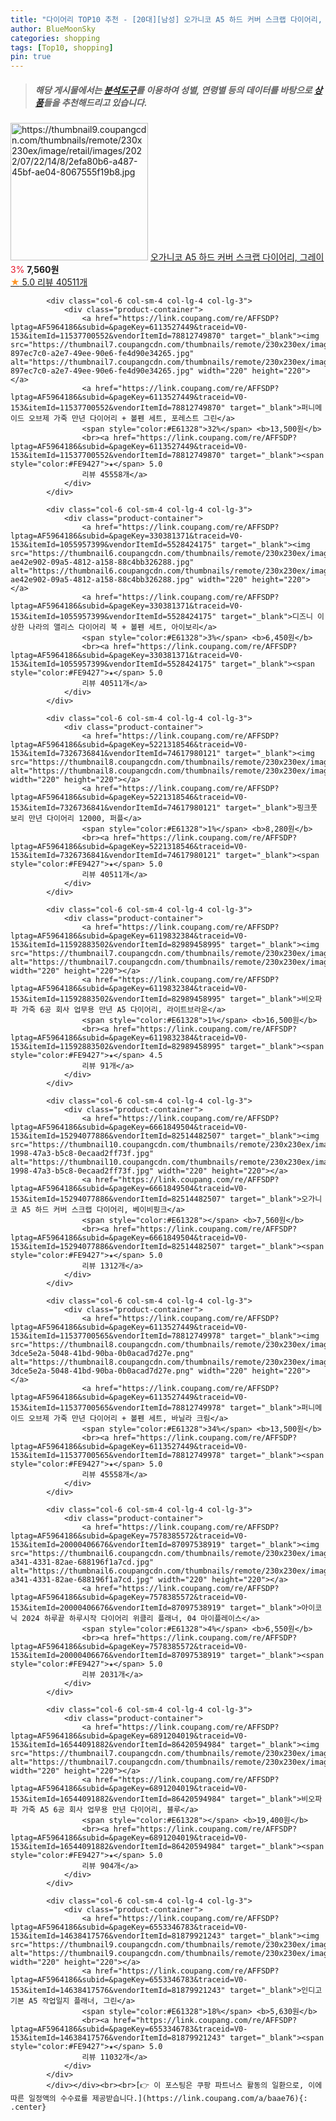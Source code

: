 ```yaml
---
title: "다이어리 TOP10 추천 - [20대][남성] 오가니코 A5 하드 커버 스크랩 다이어리, 그레이"
author: BlueMoonSky
categories: shopping
tags: [Top10, shopping]
pin: true
---
```


> ##### 해당 게시물에서는 [**분석도구**](https://itemscout.io/)를 이용하여 **성별**, **연령별** 등의 데이터를 바탕으로 [**상품**](https://link.coupang.com/a/baae76)들을 추천해드리고 있습니다.
<div class="container"><div class="row">
            <div class="col-6 col-sm-4 col-lg-4 col-lg-3">
                <div class="product-container">
                    <a href="https://link.coupang.com/re/AFFSDP?lptag=AF5964186&subid=&pageKey=6661849504&traceid=V0-153&itemId=15294077880&vendorItemId=82514482468" target="_blank"><img src="https://thumbnail9.coupangcdn.com/thumbnails/remote/230x230ex/image/retail/images/2022/07/22/14/8/2efa80b6-a487-45bf-ae04-8067555f19b8.jpg" alt="https://thumbnail9.coupangcdn.com/thumbnails/remote/230x230ex/image/retail/images/2022/07/22/14/8/2efa80b6-a487-45bf-ae04-8067555f19b8.jpg" width="220" height="220"></a>
                    <a href="https://link.coupang.com/re/AFFSDP?lptag=AF5964186&subid=&pageKey=6661849504&traceid=V0-153&itemId=15294077880&vendorItemId=82514482468" target="_blank">오가니코 A5 하드 커버 스크랩 다이어리, 그레이</a>
                    <span style="color:#E61328">3%</span> <b>7,560원</b>
                    <br><a href="https://link.coupang.com/re/AFFSDP?lptag=AF5964186&subid=&pageKey=6661849504&traceid=V0-153&itemId=15294077880&vendorItemId=82514482468" target="_blank"><span style="color:#FE9427">★</span> 5.0
                    리뷰 40511개</a>
                </div>
            </div>
            
            <div class="col-6 col-sm-4 col-lg-4 col-lg-3">
                <div class="product-container">
                    <a href="https://link.coupang.com/re/AFFSDP?lptag=AF5964186&subid=&pageKey=6113527449&traceid=V0-153&itemId=11537700552&vendorItemId=78812749870" target="_blank"><img src="https://thumbnail7.coupangcdn.com/thumbnails/remote/230x230ex/image/retail/images/2876219746130911-897ec7c0-a2e7-49ee-90e6-fe4d90e34265.jpg" alt="https://thumbnail7.coupangcdn.com/thumbnails/remote/230x230ex/image/retail/images/2876219746130911-897ec7c0-a2e7-49ee-90e6-fe4d90e34265.jpg" width="220" height="220"></a>
                    <a href="https://link.coupang.com/re/AFFSDP?lptag=AF5964186&subid=&pageKey=6113527449&traceid=V0-153&itemId=11537700552&vendorItemId=78812749870" target="_blank">퍼니메이드 오브제 가죽 만년 다이어리 + 볼펜 세트, 포레스트 그린</a>
                    <span style="color:#E61328">32%</span> <b>13,500원</b>
                    <br><a href="https://link.coupang.com/re/AFFSDP?lptag=AF5964186&subid=&pageKey=6113527449&traceid=V0-153&itemId=11537700552&vendorItemId=78812749870" target="_blank"><span style="color:#FE9427">★</span> 5.0
                    리뷰 45558개</a>
                </div>
            </div>
            
            <div class="col-6 col-sm-4 col-lg-4 col-lg-3">
                <div class="product-container">
                    <a href="https://link.coupang.com/re/AFFSDP?lptag=AF5964186&subid=&pageKey=330381371&traceid=V0-153&itemId=1055957399&vendorItemId=5528424175" target="_blank"><img src="https://thumbnail6.coupangcdn.com/thumbnails/remote/230x230ex/image/retail/images/71066037391855-ae42e902-09a5-4812-a158-88c4bb326288.jpg" alt="https://thumbnail6.coupangcdn.com/thumbnails/remote/230x230ex/image/retail/images/71066037391855-ae42e902-09a5-4812-a158-88c4bb326288.jpg" width="220" height="220"></a>
                    <a href="https://link.coupang.com/re/AFFSDP?lptag=AF5964186&subid=&pageKey=330381371&traceid=V0-153&itemId=1055957399&vendorItemId=5528424175" target="_blank">디즈니 이상한 나라의 앨리스 다이어리 북 + 볼펜 세트, 아이보리</a>
                    <span style="color:#E61328">3%</span> <b>6,450원</b>
                    <br><a href="https://link.coupang.com/re/AFFSDP?lptag=AF5964186&subid=&pageKey=330381371&traceid=V0-153&itemId=1055957399&vendorItemId=5528424175" target="_blank"><span style="color:#FE9427">★</span> 5.0
                    리뷰 40511개</a>
                </div>
            </div>
            
            <div class="col-6 col-sm-4 col-lg-4 col-lg-3">
                <div class="product-container">
                    <a href="https://link.coupang.com/re/AFFSDP?lptag=AF5964186&subid=&pageKey=5221318546&traceid=V0-153&itemId=7326736841&vendorItemId=74617980121" target="_blank"><img src="https://thumbnail8.coupangcdn.com/thumbnails/remote/230x230ex/image/rs_quotation_api/flf4avxj/d5a61933cad34d81bb5c866749af6282.jpg" alt="https://thumbnail8.coupangcdn.com/thumbnails/remote/230x230ex/image/rs_quotation_api/flf4avxj/d5a61933cad34d81bb5c866749af6282.jpg" width="220" height="220"></a>
                    <a href="https://link.coupang.com/re/AFFSDP?lptag=AF5964186&subid=&pageKey=5221318546&traceid=V0-153&itemId=7326736841&vendorItemId=74617980121" target="_blank">핑크풋 보리 만년 다이어리 12000, 퍼플</a>
                    <span style="color:#E61328">1%</span> <b>8,280원</b>
                    <br><a href="https://link.coupang.com/re/AFFSDP?lptag=AF5964186&subid=&pageKey=5221318546&traceid=V0-153&itemId=7326736841&vendorItemId=74617980121" target="_blank"><span style="color:#FE9427">★</span> 5.0
                    리뷰 40511개</a>
                </div>
            </div>
            
            <div class="col-6 col-sm-4 col-lg-4 col-lg-3">
                <div class="product-container">
                    <a href="https://link.coupang.com/re/AFFSDP?lptag=AF5964186&subid=&pageKey=6119832384&traceid=V0-153&itemId=11592883502&vendorItemId=82989458995" target="_blank"><img src="https://thumbnail7.coupangcdn.com/thumbnails/remote/230x230ex/image/vendor_inventory/9542/83eff0606f9a93aeb35a200221075763b070a064a1b8ac58ca8c4d0cc646.jpg" alt="https://thumbnail7.coupangcdn.com/thumbnails/remote/230x230ex/image/vendor_inventory/9542/83eff0606f9a93aeb35a200221075763b070a064a1b8ac58ca8c4d0cc646.jpg" width="220" height="220"></a>
                    <a href="https://link.coupang.com/re/AFFSDP?lptag=AF5964186&subid=&pageKey=6119832384&traceid=V0-153&itemId=11592883502&vendorItemId=82989458995" target="_blank">비오파파 가죽 6공 회사 업무용 만년 A5 다이어리, 라이트브라운</a>
                    <span style="color:#E61328">1%</span> <b>16,500원</b>
                    <br><a href="https://link.coupang.com/re/AFFSDP?lptag=AF5964186&subid=&pageKey=6119832384&traceid=V0-153&itemId=11592883502&vendorItemId=82989458995" target="_blank"><span style="color:#FE9427">★</span> 4.5
                    리뷰 91개</a>
                </div>
            </div>
            
            <div class="col-6 col-sm-4 col-lg-4 col-lg-3">
                <div class="product-container">
                    <a href="https://link.coupang.com/re/AFFSDP?lptag=AF5964186&subid=&pageKey=6661849504&traceid=V0-153&itemId=15294077886&vendorItemId=82514482507" target="_blank"><img src="https://thumbnail10.coupangcdn.com/thumbnails/remote/230x230ex/image/retail/images/2022/07/22/14/8/c3109a23-1998-47a3-b5c8-0ecaad2ff73f.jpg" alt="https://thumbnail10.coupangcdn.com/thumbnails/remote/230x230ex/image/retail/images/2022/07/22/14/8/c3109a23-1998-47a3-b5c8-0ecaad2ff73f.jpg" width="220" height="220"></a>
                    <a href="https://link.coupang.com/re/AFFSDP?lptag=AF5964186&subid=&pageKey=6661849504&traceid=V0-153&itemId=15294077886&vendorItemId=82514482507" target="_blank">오가니코 A5 하드 커버 스크랩 다이어리, 베이비핑크</a>
                    <span style="color:#E61328"></span> <b>7,560원</b>
                    <br><a href="https://link.coupang.com/re/AFFSDP?lptag=AF5964186&subid=&pageKey=6661849504&traceid=V0-153&itemId=15294077886&vendorItemId=82514482507" target="_blank"><span style="color:#FE9427">★</span> 5.0
                    리뷰 1312개</a>
                </div>
            </div>
            
            <div class="col-6 col-sm-4 col-lg-4 col-lg-3">
                <div class="product-container">
                    <a href="https://link.coupang.com/re/AFFSDP?lptag=AF5964186&subid=&pageKey=6113527449&traceid=V0-153&itemId=11537700565&vendorItemId=78812749978" target="_blank"><img src="https://thumbnail8.coupangcdn.com/thumbnails/remote/230x230ex/image/retail/images/2896747196612827-3dce5e2a-5048-41bd-90ba-0b0acad7d27e.png" alt="https://thumbnail8.coupangcdn.com/thumbnails/remote/230x230ex/image/retail/images/2896747196612827-3dce5e2a-5048-41bd-90ba-0b0acad7d27e.png" width="220" height="220"></a>
                    <a href="https://link.coupang.com/re/AFFSDP?lptag=AF5964186&subid=&pageKey=6113527449&traceid=V0-153&itemId=11537700565&vendorItemId=78812749978" target="_blank">퍼니메이드 오브제 가죽 만년 다이어리 + 볼펜 세트, 바닐라 크림</a>
                    <span style="color:#E61328">34%</span> <b>13,500원</b>
                    <br><a href="https://link.coupang.com/re/AFFSDP?lptag=AF5964186&subid=&pageKey=6113527449&traceid=V0-153&itemId=11537700565&vendorItemId=78812749978" target="_blank"><span style="color:#FE9427">★</span> 5.0
                    리뷰 45558개</a>
                </div>
            </div>
            
            <div class="col-6 col-sm-4 col-lg-4 col-lg-3">
                <div class="product-container">
                    <a href="https://link.coupang.com/re/AFFSDP?lptag=AF5964186&subid=&pageKey=7578385572&traceid=V0-153&itemId=20000406676&vendorItemId=87097538919" target="_blank"><img src="https://thumbnail6.coupangcdn.com/thumbnails/remote/230x230ex/image/retail/images/2023/09/06/11/6/2a183f01-a341-4331-82ae-688196f1a7cd.jpg" alt="https://thumbnail6.coupangcdn.com/thumbnails/remote/230x230ex/image/retail/images/2023/09/06/11/6/2a183f01-a341-4331-82ae-688196f1a7cd.jpg" width="220" height="220"></a>
                    <a href="https://link.coupang.com/re/AFFSDP?lptag=AF5964186&subid=&pageKey=7578385572&traceid=V0-153&itemId=20000406676&vendorItemId=87097538919" target="_blank">아이코닉 2024 하루끝 하루시작 다이어리 위클리 플래너, 04 마이플레이스</a>
                    <span style="color:#E61328">4%</span> <b>6,550원</b>
                    <br><a href="https://link.coupang.com/re/AFFSDP?lptag=AF5964186&subid=&pageKey=7578385572&traceid=V0-153&itemId=20000406676&vendorItemId=87097538919" target="_blank"><span style="color:#FE9427">★</span> 5.0
                    리뷰 2031개</a>
                </div>
            </div>
            
            <div class="col-6 col-sm-4 col-lg-4 col-lg-3">
                <div class="product-container">
                    <a href="https://link.coupang.com/re/AFFSDP?lptag=AF5964186&subid=&pageKey=6891204019&traceid=V0-153&itemId=16544091882&vendorItemId=86420594984" target="_blank"><img src="https://thumbnail7.coupangcdn.com/thumbnails/remote/230x230ex/image/vendor_inventory/4899/e8a95faaacaac2ab9be296a1bde9fd92ff707eee4d42c41088183070c7af.jpg" alt="https://thumbnail7.coupangcdn.com/thumbnails/remote/230x230ex/image/vendor_inventory/4899/e8a95faaacaac2ab9be296a1bde9fd92ff707eee4d42c41088183070c7af.jpg" width="220" height="220"></a>
                    <a href="https://link.coupang.com/re/AFFSDP?lptag=AF5964186&subid=&pageKey=6891204019&traceid=V0-153&itemId=16544091882&vendorItemId=86420594984" target="_blank">비오파파 가죽 A5 6공 회사 업무용 만년 다이어리, 블루</a>
                    <span style="color:#E61328"></span> <b>19,400원</b>
                    <br><a href="https://link.coupang.com/re/AFFSDP?lptag=AF5964186&subid=&pageKey=6891204019&traceid=V0-153&itemId=16544091882&vendorItemId=86420594984" target="_blank"><span style="color:#FE9427">★</span> 5.0
                    리뷰 904개</a>
                </div>
            </div>
            
            <div class="col-6 col-sm-4 col-lg-4 col-lg-3">
                <div class="product-container">
                    <a href="https://link.coupang.com/re/AFFSDP?lptag=AF5964186&subid=&pageKey=6553346783&traceid=V0-153&itemId=14638417576&vendorItemId=81879921243" target="_blank"><img src="https://thumbnail9.coupangcdn.com/thumbnails/remote/230x230ex/image/rs_quotation_api/foxtyebz/ecb73153e1af4bbda7d64e69e99f8938.jpg" alt="https://thumbnail9.coupangcdn.com/thumbnails/remote/230x230ex/image/rs_quotation_api/foxtyebz/ecb73153e1af4bbda7d64e69e99f8938.jpg" width="220" height="220"></a>
                    <a href="https://link.coupang.com/re/AFFSDP?lptag=AF5964186&subid=&pageKey=6553346783&traceid=V0-153&itemId=14638417576&vendorItemId=81879921243" target="_blank">인디고 기본 A5 작업일지 플래너, 그린</a>
                    <span style="color:#E61328">18%</span> <b>5,630원</b>
                    <br><a href="https://link.coupang.com/re/AFFSDP?lptag=AF5964186&subid=&pageKey=6553346783&traceid=V0-153&itemId=14638417576&vendorItemId=81879921243" target="_blank"><span style="color:#FE9427">★</span> 5.0
                    리뷰 11032개</a>
                </div>
            </div>
            </div></div><br><br>[👉 이 포스팅은 쿠팡 파트너스 활동의 일환으로, 이에 따른 일정액의 수수료를 제공받습니다.](https://link.coupang.com/a/baae76){: .center}